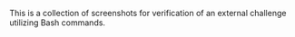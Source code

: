 This is a collection of screenshots for verification of an external challenge utilizing Bash commands.
